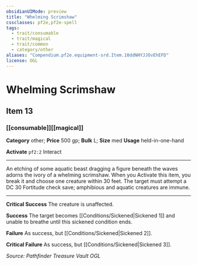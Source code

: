 ```yaml
---
obsidianUIMode: preview
title: "Whelming Scrimshaw"
cssclasses: pf2e,pf2e-spell
tags:
  - trait/consumable
  - trait/magical
  - trait/common
  - category/other
aliases: "Compendium.pf2e.equipment-srd.Item.10ddNHYJJOvEhEFD"
license: OGL
---
```

# Whelming Scrimshaw
## Item 13
### [[consumable]][[magical]]

**Category** other; 
**Price** 500 gp; 
**Bulk** L; **Size** med
**Usage** held-in-one-hand

**Activate** `pf2:2` Interact

* * *

An etching of some aquatic beast dragging a figure beneath the waves adorns the ivory of a whelming scrimshaw. When you Activate this item, you break it and choose one creature within 30 feet. The target must attempt a DC 30 Fortitude check save; amphibious and aquatic creatures are immune.

* * *

**Critical Success** The creature is unaffected.

**Success** The target becomes [[Conditions/Sickened|Sickened 1]] and unable to breathe until this sickened condition ends.

**Failure** As success, but [[Conditions/Sickened|Sickened 2]].

**Critical Failure** As success, but [[Conditions/Sickened|Sickened 3]].

*Source: Pathfinder Treasure Vault*
*OGL*